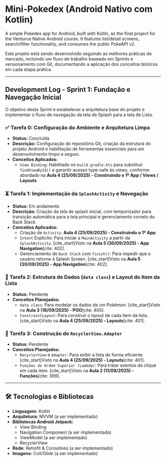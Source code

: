 # Mini-Pokedex (Android Nativo com Kotlin)

A simple Pokedex app for Android, built with Kotlin, as the final project for the Venturus Native Android course. It features list/detail screens, search/filter functionality, and consumes the public PokeAPI v2.

Este projeto está sendo desenvolvido seguindo as melhores práticas de mercado, incluindo um fluxo de trabalho baseado em Sprints e versionamento com Git, documentando a aplicação dos conceitos teóricos em cada etapa prática.

---

## Development Log - Sprint 1: Fundação e Navegação Inicial

O objetivo desta Sprint é estabelecer a arquitetura base do projeto e implementar o fluxo de navegação da tela de Splash para a tela de Lista.

### ✅ Tarefa 0: Configuração do Ambiente e Arquitetura Limpa
* **Status:** Concluída
* **Descrição:** Configuração do repositório Git, criação da estrutura do projeto Android e habilitação de ferramentas essenciais para um desenvolvimento limpo e seguro.
* **Conceitos Aplicados:**
    * `View Binding`: Habilitado no `build.gradle.kts` para substituir `findViewById()` e garantir acesso type-safe às views, conforme abordado na **Aula 4 (25/09/2025) - Construindo o 1º App / Views / Layouts**

### ⏳ Tarefa 1: Implementação da `SplashActivity` e Navegação
* **Status:** Em andamento
* **Descrição:** Criação da tela de splash inicial, com temporizador para transição automática para a tela principal e gerenciamento correto do Back Stack.
* **Conceitos Aplicados:**
    * Criação de `Activity`: **Aula 4 (25/09/2025) - Construindo o 1º App**.
    * `Intent` Explícito: Para iniciar a `MainActivity` a partir da `SplashActivity`. [cite_start]Visto na **Aula 5 (30/09/2025) - App Navigation**[cite: 402].
    * Gerenciamento de `Back Stack` com `finish()`: Para impedir que o usuário retorne à Splash Screen. [cite_start]Visto na **Aula 5 (30/09/2025) - App Navigation**[cite: 402].

### 🔲 Tarefa 2: Estrutura de Dados (`data class`) e Layout do Item da Lista
* **Status:** Pendente
* **Conceitos Planejados:**
    * `data class`: Para modelar os dados de um Pokémon. [cite_start]Visto na **Aula 3 (18/09/2025) - POO**[cite: 400].
    * `ConstraintLayout`: Para construir o layout de cada item da lista. [cite_start]Visto na **Aula 4 (25/09/2025) - Layouts**[cite: 401].

### 🔲 Tarefa 3: Construção do `RecyclerView.Adapter`
* **Status:** Pendente
* **Conceitos Planejados:**
    * `RecyclerView` e `Adapter`: Para exibir a lista de forma eficiente. [cite_start]Visto na **Aula 4 (25/09/2025) - Layouts**[cite: 401].
    * `Funções de Ordem Superior (Lambda)`: Para tratar eventos de clique em cada item. [cite_start]Visto na **Aula 2 (11/09/2025) - Funções**[cite: 399].

---

## 🛠 Tecnologias e Bibliotecas

* **Linguagem:** Kotlin
* **Arquitetura:** MVVM (a ser implementado)
* **Bibliotecas Android Jetpack:**
    * View Binding
    * Navigation Component (a ser implementado)
    * ViewModel (a ser implementado)
    * RecyclerView
* **Rede:** Retrofit & Coroutines (a ser implementado)
* **Imagens:** Coil/Glide (a ser implementado)